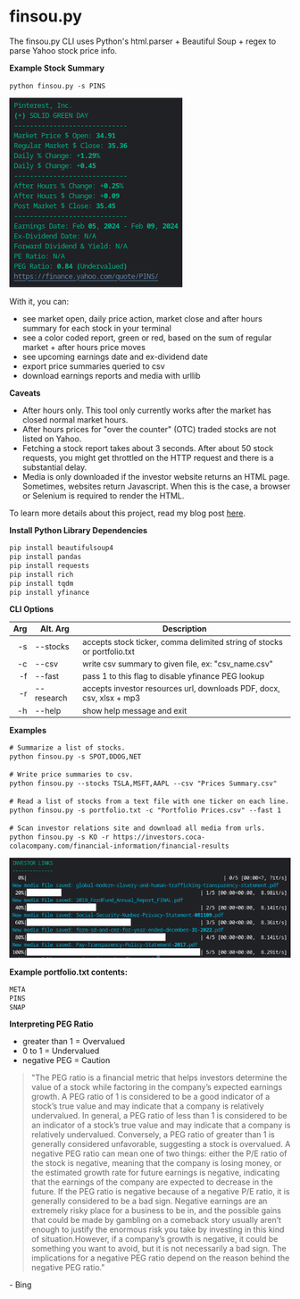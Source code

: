 # finsou.py

The finsou.py CLI uses Python's html.parser + Beautiful Soup + regex to parse Yahoo stock price info.

**Example Stock Summary**

`python finsou.py -s PINS`

![stock summary example](stock-summary-example.png "Fetch a Stock Summary")

With it, you can:
- see market open, daily price action, market close and after hours summary for each stock in your terminal
- see a color coded report, green or red, based on the sum of regular market + after hours price moves
- see upcoming earnings date and ex-dividend date
- export price summaries queried to csv
- download earnings reports and media with urllib

**Caveats**
- After hours only. This tool only currently works after the market has closed normal market hours.
- After hours prices for "over the counter" (OTC) traded stocks are not listed on Yahoo.
- Fetching a stock report takes about 3 seconds. After about 50 stock requests, you might get throttled on the HTTP request and there is a substantial delay.
- Media is only downloaded if the investor website returns an HTML page. Sometimes, websites return Javascript. When this is the case, a browser or Selenium is required to render the HTML.

To learn more details about this project, read my blog post [here](https://lofipython.com/making-a-yahoo-stock-price-summary-cli-with-python).


**Install Python Library Dependencies**
```
pip install beautifulsoup4
pip install pandas
pip install requests
pip install rich
pip install tqdm
pip install yfinance
```

**CLI Options**

| Arg  | Alt. Arg  | Description										                         |
|-----:|-----------|-----------------------------------------------------------------------------|
|   -s | --stocks  | accepts stock ticker, comma delimited string of stocks or portfolio.txt     |
|   -c | --csv     | write csv summary to given file, ex: "csv_name.csv"                         |
|   -f | --fast| pass 1 to this flag to disable yfinance PEG lookup       |
|   -r | --research| accepts investor resources url, downloads PDF, docx, csv, xlsx + mp3        |
|   -h | --help    | show help message and exit  						                         |

**Examples**
```
# Summarize a list of stocks.
python finsou.py -s SPOT,DDOG,NET

# Write price summaries to csv.
python finsou.py --stocks TSLA,MSFT,AAPL --csv "Prices Summary.csv"

# Read a list of stocks from a text file with one ticker on each line.
python finsou.py -s portfolio.txt -c "Portfolio Prices.csv" --fast 1

# Scan investor relations site and download all media from urls.
python finsou.py -s KO -r https://investors.coca-colacompany.com/financial-information/financial-results
```

![media download example](media-download-example.png "Download Financial Reports and Media")


**Example portfolio.txt contents:**
```
META
PINS
SNAP
```

**Interpreting PEG Ratio**
- greater than 1 = Overvalued
- 0 to 1 = Undervalued
- negative PEG = Caution

> "The PEG ratio is a financial metric that helps investors determine the value of a stock while factoring in the company’s expected earnings growth. A PEG ratio of 1 is considered to be a good indicator of a stock’s true value and may indicate that a company is relatively undervalued.
In general, a PEG ratio of less than 1 is considered to be an indicator of a stock’s true value and may indicate that a company is relatively undervalued. Conversely, a PEG ratio of greater than 1 is generally considered unfavorable, suggesting a stock is overvalued.
A negative PEG ratio can mean one of two things:
either the P/E ratio of the stock is negative, meaning that the company is losing money,
or
the estimated growth rate for future earnings is negative, indicating that
the earnings of the company are expected to decrease in the future.
If the PEG ratio is negative because of a negative P/E ratio, it is generally
considered to be a bad sign. Negative earnings are an extremely risky place for
a business to be in, and the possible gains that could be made by gambling
on a comeback story usually aren’t enough to justify the enormous risk you
take by investing in this kind of situation.However, if a company’s growth is negative, it could be something you want to avoid, but it is not necessarily a bad sign.
The implications for a negative PEG ratio depend on the reason behind the negative PEG ratio."

\- Bing
